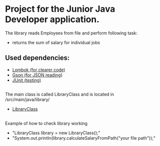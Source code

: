 # Project for the Junior Java Developer application.
The library reads Employees from file and perform following task:
* returns the sum of salary for individual jobs
## Used dependencies:
* [Lombok (for clearer code)](https://mvnrepository.com/artifact/org.projectlombok/lombok/1.18.12)
* [Gson (for JSON reading)](https://mvnrepository.com/artifact/com.google.code.gson/gson/2.8.5)
* [JUnit (testing)](https://mvnrepository.com/artifact/junit/junit/4.12)

##
The main class is called LibraryClass and is located in /src/main/java/library/
* [LibraryClass](https://github.com/Siterizer/Voicbebot-Application/blob/master/src/main/java/library/LibraryClass.java)
##
Example of how to check library working
* "LibraryClass library = new LibraryClass();"
* "System.out.println(library.calculateSalaryFromPath("your file path"));"
